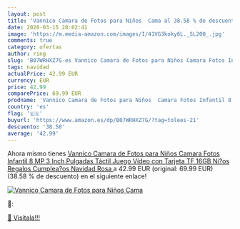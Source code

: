 ```yaml
---
layout: post
title: 'Vannico Camara de Fotos para Niños  Cama al 38.58 % de descuento'
date: 2020-03-15 20:02:41
image: 'https://m.media-amazon.com/images/I/41VG3koky6L._SL200_.jpg'
comments: true
category: ofertas
author: ring
slug: 'B07WRHXZ7G-es Vannico Camara de Fotos para Niños Camara Fotos Infantil 8...'
tags: navidad
actualPrice: 42.99 EUR
currency: EUR
price: 42.99
comparePrice: 69.99 EUR
prodname: 'Vannico Camara de Fotos para Niños  Camara Fotos Infantil 8 MP 3 Inch Pulgadas Táctil Juego Vídeo con Tarjeta TF 16GB Ni?os Regalos Cumplea?os Navidad Rosa '
country: 'es'
flag: '🇪🇸'
buyurl: 'https://www.amazon.es/dp/B07WRHXZ7G/?tag=tolees-21'
descuento: '38.58'
average: '42.99'
---
```


Ahora mismo tienes [Vannico Camara de Fotos para Niños  Camara Fotos Infantil 8 MP 3 Inch Pulgadas Táctil Juego Vídeo con Tarjeta TF 16GB Ni?os Regalos Cumplea?os Navidad Rosa ](https://www.amazon.es/dp/B07WRHXZ7G/?tag=tolees-21) a 42.99 EUR (original: 69.99 EUR) (38.58 %  de descuento) en el siguiente enlace!

[![Vannico Camara de Fotos para Niños  Cama](https://m.media-amazon.com/images/I/41VG3koky6L._SL200_.jpg)](https://www.amazon.es/dp/B07WRHXZ7G/?tag=tolees-21)

🔎:


[🛒 Visítala!!!](https://www.amazon.es/dp/B07WRHXZ7G/?tag=tolees-21)
